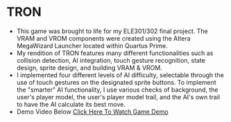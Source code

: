 # TRON
- This game was brought to life for my ELE301/302 final project. The VRAM and VROM components were created using the Altera MegaWizard Launcher located within Quartus Prime.
- My rendition of TRON features many different functionalities such as collision detection, AI integration, touch gesture recognition, state design, sprite design, and building VRAM & VROM.
- I implemented four different levels of AI difficulty, selectable through the use of touch gestures on the designated sprite buttons. To implement the "smarter" AI functionality, I use various checks of background, the user's player model, the user's player model trail, and the AI's own trail to have the AI calculate its best move. 
- Demo Video Below
[Click Here To Watch Game Demo](https://www.youtube.com/watch?v=X4oJgimj5bQ)
